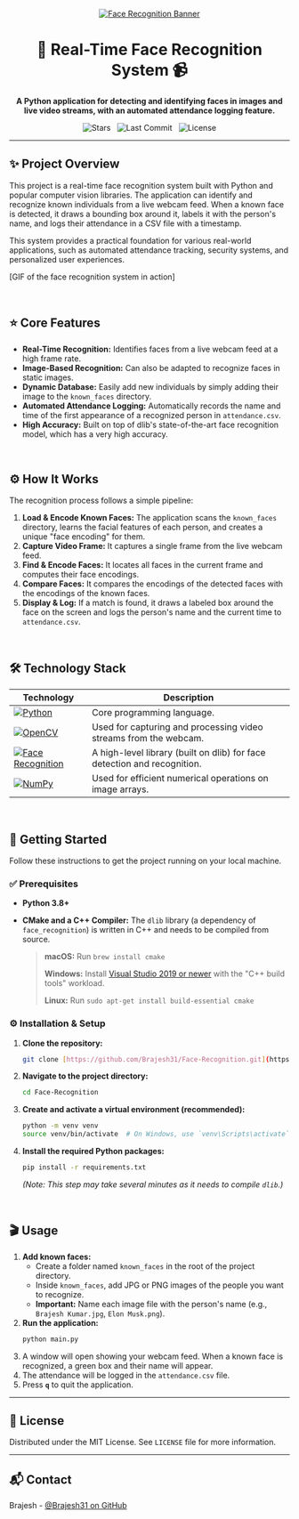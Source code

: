 <p align="center">
  <a href="https://github.com/Brajesh31/Face-Recognition">
    <img src="https://raw.githubusercontent.com/Brajesh31/asset/main/face-recognition-banner.png" alt="Face Recognition Banner">
  </a>
</p>

<div align="center">

# 👤 Real-Time Face Recognition System 📹

**A Python application for detecting and identifying faces in images and live video streams, with an automated attendance logging feature.**

</div>

<p align="center">
  <img src="https://img.shields.io/github/stars/Brajesh31/Face-Recognition?style=for-the-badge&color=gold" alt="Stars">
  &nbsp;
  <img src="https://img.shields.io/github/last-commit/Brajesh31/Face-Recognition?style=for-the-badge&color=blue" alt="Last Commit">
  &nbsp;
  <img src="https://img.shields.io/github/license/Brajesh31/Face-Recognition?style=for-the-badge&color=green" alt="License">
</p>

---

## ✨ Project Overview

This project is a real-time face recognition system built with Python and popular computer vision libraries. The application can identify and recognize known individuals from a live webcam feed. When a known face is detected, it draws a bounding box around it, labels it with the person's name, and logs their attendance in a CSV file with a timestamp.

This system provides a practical foundation for various real-world applications, such as automated attendance tracking, security systems, and personalized user experiences.

[GIF of the face recognition system in action]

<br>

## ⭐ Core Features

* **Real-Time Recognition:** Identifies faces from a live webcam feed at a high frame rate.
* **Image-Based Recognition:** Can also be adapted to recognize faces in static images.
* **Dynamic Database:** Easily add new individuals by simply adding their image to the `known_faces` directory.
* **Automated Attendance Logging:** Automatically records the name and time of the first appearance of a recognized person in `attendance.csv`.
* **High Accuracy:** Built on top of dlib's state-of-the-art face recognition model, which has a very high accuracy.

<br>

## ⚙️ How It Works

The recognition process follows a simple pipeline:
1.  **Load & Encode Known Faces:** The application scans the `known_faces` directory, learns the facial features of each person, and creates a unique "face encoding" for them.
2.  **Capture Video Frame:** It captures a single frame from the live webcam feed.
3.  **Find & Encode Faces:** It locates all faces in the current frame and computes their face encodings.
4.  **Compare Faces:** It compares the encodings of the detected faces with the encodings of the known faces.
5.  **Display & Log:** If a match is found, it draws a labeled box around the face on the screen and logs the person's name and the current time to `attendance.csv`.

<br>

## 🛠️ Technology Stack

| Technology                                                                                                                         | Description                                                                    |
| ---------------------------------------------------------------------------------------------------------------------------------- | ------------------------------------------------------------------------------ |
| [![Python][Python-badge]][Python-url]                                                                                              | Core programming language.                                                     |
| [![OpenCV][OpenCV-badge]][OpenCV-url]                                                                                              | Used for capturing and processing video streams from the webcam.               |
| [![Face Recognition][FaceRec-badge]][FaceRec-url]                                                                                  | A high-level library (built on dlib) for face detection and recognition. |
| [![NumPy][NumPy-badge]][NumPy-url]                                                                                                  | Used for efficient numerical operations on image arrays.                       |

<br>

## 🚀 Getting Started

Follow these instructions to get the project running on your local machine.

### ✅ Prerequisites

* **Python 3.8+**
* **CMake and a C++ Compiler:** The `dlib` library (a dependency of `face_recognition`) is written in C++ and needs to be compiled from source.

    > **macOS:** Run `brew install cmake`
    >
    > **Windows:** Install [Visual Studio 2019 or newer](https://visualstudio.microsoft.com/downloads/) with the "C++ build tools" workload.
    >
    > **Linux:** Run `sudo apt-get install build-essential cmake`

### ⚙️ Installation & Setup

1.  **Clone the repository:**
    ```sh
    git clone [https://github.com/Brajesh31/Face-Recognition.git](https://github.com/Brajesh31/Face-Recognition.git)
    ```
2.  **Navigate to the project directory:**
    ```sh
    cd Face-Recognition
    ```
3.  **Create and activate a virtual environment (recommended):**
    ```sh
    python -m venv venv
    source venv/bin/activate  # On Windows, use `venv\Scripts\activate`
    ```
4.  **Install the required Python packages:**
    ```sh
    pip install -r requirements.txt
    ```
    *(Note: This step may take several minutes as it needs to compile `dlib`.)*

<br>

## 🎬 Usage

1.  **Add known faces:**
    * Create a folder named `known_faces` in the root of the project directory.
    * Inside `known_faces`, add JPG or PNG images of the people you want to recognize.
    * **Important:** Name each image file with the person's name (e.g., `Brajesh Kumar.jpg`, `Elon Musk.png`).
2.  **Run the application:**
    ```sh
    python main.py
    ```
3.  A window will open showing your webcam feed. When a known face is recognized, a green box and their name will appear.
4.  The attendance will be logged in the `attendance.csv` file.
5.  Press **`q`** to quit the application.

---

## 📜 License

Distributed under the MIT License. See `LICENSE` file for more information.

---

## 📬 Contact

Brajesh - [@Brajesh31 on GitHub](https://github.com/Brajesh31)

[Python-badge]: https://img.shields.io/badge/Python-3776AB?style=for-the-badge&logo=python&logoColor=white
[Python-url]: https://www.python.org/
[OpenCV-badge]: https://img.shields.io/badge/OpenCV-5C3EE8?style=for-the-badge&logo=opencv&logoColor=white
[OpenCV-url]: https://opencv.org/
[FaceRec-badge]: https://img.shields.io/badge/Face_Recognition-0078D4?style=for-the-badge&logo=facepunch&logoColor=white
[FaceRec-url]: https://github.com/ageitgey/face_recognition
[NumPy-badge]: https://img.shields.io/badge/NumPy-013243?style=for-the-badge&logo=numpy&logoColor=white
[NumPy-url]: https://numpy.org/
